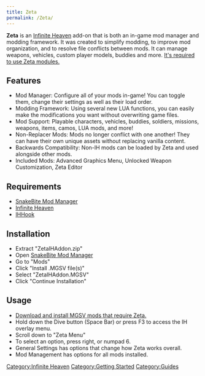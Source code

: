 ```yaml
---
title: Zeta
permalink: /Zeta/
---
```


**Zeta** is an [Infinite Heaven](/Infinite_Heaven "wikilink") add-on
that is both an in-game mod manager and modding framework. It was
created to simplify modding, to improve mod organization, and to resolve
file conflicts between mods. It can manage weapons, vehicles, custom
player models, buddies and more. [It's required to use Zeta
modules.](https://www.nexusmods.com/metalgearsolidvtpp/search/?search_description=Zeta)

## Features

  - Mod Manager: Configure all of your mods in-game\! You can toggle
    them, change their settings as well as their load order.
  - Modding Framework: Using several new LUA functions, you can easily
    make the modifications you want without overwriting game files.
  - Mod Support: Playable characters, vehicles, buddies, soldiers,
    missions, weapons, items, camos, LUA mods, and more\!
  - Non-Replacer Mods: Mods no longer conflict with one another\! They
    can have their own unique assets without replacing vanilla content.
  - Backwards Compatibility: Non-IH mods can be loaded by Zeta and used
    alongside other mods.
  - Included Mods: Advanced Graphics Menu, Unlocked Weapon
    Customization, Zeta Editor

## Requirements

  - [SnakeBite Mod Manager](/SnakeBite_Mod_Manager "wikilink")
  - [Infinite Heaven](/Infinite_Heaven "wikilink")
  - [IHHook](/IHHook "wikilink")

## Installation

  - Extract "ZetaIHAddon.zip"
  - Open [SnakeBite Mod
    Manager](https://www.nexusmods.com/metalgearsolidvtpp/mods/106)
  - Go to "Mods"
  - Click "Install .MGSV file(s)"
  - Select "ZetaIHAddon.MGSV"
  - Click "Continue Installation"

## Usage

  - [Download and install MGSV mods that require
    Zeta.](https://www.nexusmods.com/metalgearsolidvtpp/search/?search_description=Zeta)
  - Hold down the Dive button (Space Bar) or press F3 to access the IH
    overlay menu.
  - Scroll down to "Zeta Menu"
  - To select an option, press right, or numpad 6.
  - General Settings has options that change how Zeta works overall.
  - Mod Management has options for all mods installed.

[Category:Infinite Heaven](/Category:Infinite_Heaven "wikilink")
[Category:Getting Started](/Category:Getting_Started "wikilink")
[Category:Guides](/Category:Guides "wikilink")